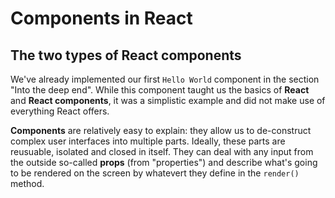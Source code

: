 # Components in React

## The two types of React components

We've already implemented our first `Hello World` component in the section "Into the deep end". While this component taught us the basics of **React** and **React components**, it was a simplistic example and did not make use of everything React offers.

**Components** are relatively easy to explain: they allow us to de-construct complex user interfaces into multiple parts. Ideally, these parts are reusuable, isolated and closed in itself. They can deal with any input from the outside so-called **props** \(from "properties"\) and describe what's going to be rendered on the screen by whatevert they define in the `render()` method.

